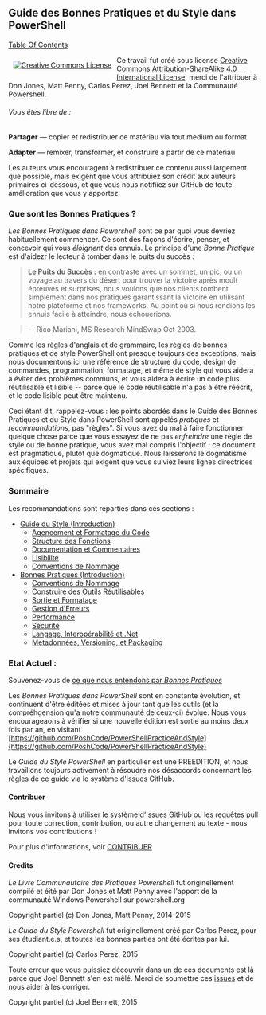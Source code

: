 ## Guide des Bonnes Pratiques et du Style dans PowerShell

[Table Of Contents](#table-of-contents)

<p align="center"><a rel="license" href="http://creativecommons.org/licenses/by-sa/4.0/" style="display: inline-block; float: left; vertical-align: middle; margin: 10px;"><img alt="Creative Commons License" style="border-width:0" src="https://i.creativecommons.org/l/by-sa/4.0/88x31.png" /></a></p>

Ce travail fut créé sous license [Creative Commons Attribution-ShareAlike 4.0 International License](http://creativecommons.org/licenses/by-sa/4.0/), merci de l'attribuer à Don Jones, Matt Penny, Carlos Perez, Joel Bennett et la Communauté Powershell.

###### Vous êtes libre de :

**Partager** — copier et redistribuer ce matériau via tout medium ou format

**Adapter** — remixer, transformer, et construire à partir de ce matériau

Les auteurs vous encouragent à redistribuer ce contenu aussi largement que possible, mais exigent que vous attribuiez son crédit aux auteurs primaires ci-dessous, et que vous nous notifiiez sur GitHub de toute amélioration que vous y apportez.

### Que sont les Bonnes Pratiques ?

_Les Bonnes Pratiques dans Powershell_ sont ce par quoi vous devriez habituellement commencer. Ce sont des façons d'écrire, penser, et concevoir qui vous _éloignent_ des ennuis. Le principe d'une _Bonne Pratique_ est d'aidezr le lecteur à tomber dans le puits du succès :

> **Le Puits du Succès :** en contraste avec un sommet, un pic, ou un voyage au travers du désert pour trouver la victoire après moult épreuves et surprises, nous voulons que nos clients tombent simplement dans nos pratiques garantissant la victoire en utilisant notre plateforme et nos frameworks. Au point où si nous rendions les ennuis facile à atteindre, nous échouerions.

> -- Rico Mariani, MS Research MindSwap Oct 2003.

Comme les règles d'anglais et de grammaire, les règles de bonnes pratiques et de style PowerShell ont presque toujours des exceptions, mais nous documentons ici une référence de structure du code, design de commandes, programmation, formatage, et même de style qui vous aidera à éviter des problèmes communs, et vous aidera à écrire un code plus réutilisable et lisible -- parce que le code réutilisable n'a pas à être réécrit, et le code lisible peut être maintenu.

Ceci étant dit, rappelez-vous : les points abordés dans le Guide des Bonnes Pratiques et du Style dans PowerShell sont appelés _pratiques_ et _recommandations_, pas "règles". Si vous avez du mal à faire fonctionner quelque chose parce que vous essayez de ne pas _enfreindre_ une règle de style ou de bonne pratique, vous avez mal compris l'objectif : ce document est pragmatique, plutôt que dogmatique. Nous laisserons le dogmatisme aux équipes et projets qui exigent que vous suiviez leurs lignes directrices spécifiques.

### Sommaire

Les recommandations sont réparties dans ces sections :

* [Guide du Style (Introduction)](Style-Guide/Introduction.md)
  * [Agencement et Formatage du Code](Style-Guide/Code-Layout-and-Formatting.md)
  * [Structure des Fonctions](Style-Guide/Function-Structure.md)
  * [Documentation et Commentaires](Style-Guide/Documentation-and-Comments.md)
  * [Lisibilité](Style-Guide/Readability.md)
  * [Conventions de Nommage](Style-Guide/Naming-Conventions.md)
* [Bonnes Pratiques (Introduction)](Best-Practices/Introduction.md)
  * [Conventions de Nommage](Best-Practices/Naming-Conventions.md)
  * [Construire des Outils Réutilisables](Best-Practices/Building-Reusable-Tools.md)
  * [Sortie et Formatage](Best-Practices/Output-and-Formatting.md)
  * [Gestion d'Erreurs](Best-Practices/Error-Handling.md)
  * [Performance](Best-Practices/Performance.md)
  * [Sécurité](Best-Practices/Security.md)
  * [Langage, Interopérabilité et .Net](Best-Practices/Language-Interop-and-.Net.md)
  * [Metadonnées, Versioning, et Packaging](Best-Practices/Metadata-Versioning-and-Packaging.md)

### Etat Actuel :

Souvenez-vous de [ce que nous entendons par _Bonnes Pratiques_](#what-are-best-practices)

Les *Bonnes Pratiques dans PowerShell* sont en constante évolution, et continuent d'être éditées et mises à jour tant que les outils (et la compréhgension qu'a notre communauté de ceux-ci) évolue. Nous vous encourageaons à vérifier si une nouvelle édition est sortie au moins deux fois par an, en visitant [https://github.com/PoshCode/PowerShellPracticeAndStyle](https://github.com/PoshCode/PowerShellPracticeAndStyle)

Le *Guide du Style PowerShell* en particulier est une PREEDITION, et nous travaillons toujours activement à résoudre nos désaccords concernant les règles de ce guide via le système d'issues GitHub.

#### Contribuer

Nous vous invitons à utiliser le système d'issues GitHub ou les requêtes pull pour toute correction, contribution, ou autre changement au texte - nous invitons vos contributions !

Pour plus d'informations, voir [CONTRIBUER](CONTRIBUTING.md)

#### Credits

_Le Livre Communautaire des Pratiques Powershell_ fut originellement compilé et éité par Don Jones et Matt Penny avec l'apport de la communauté Windows Powershell sur powershell.org

Copyright partiel (c) Don Jones, Matt Penny, 2014-2015

_Le Guide du Style Powershell_ fut originellement créé par Carlos Perez, pour ses étudiant.e.s, et toutes les bonnes parties ont été écrites par lui.

Copyright partiel (c) Carlos Perez, 2015

Toute erreur que vous puissiez découvrir dans un de ces documents est là parce que Joel Bennett s'en est mêlé. Merci de soumettre ces [issues](https://github.com/PoshCode/PowerShellPracticeAndStyle/issues) et de nous aider à les corriger.

Copyright partiel (c) Joel Bennett, 2015
